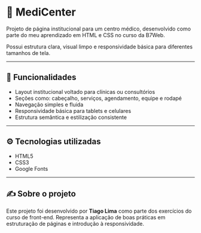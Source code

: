 # 🏥 MediCenter

Projeto de página institucional para um centro médico, desenvolvido como parte do meu aprendizado em HTML e CSS no curso da B7Web.

Possui estrutura clara, visual limpo e responsividade básica para diferentes tamanhos de tela.

---

## 🧩 Funcionalidades

- Layout institucional voltado para clínicas ou consultórios
- Seções como: cabeçalho, serviços, agendamento, equipe e rodapé
- Navegação simples e fluida
- Responsividade básica para tablets e celulares
- Estrutura semântica e estilização consistente

---

## ⚙️ Tecnologias utilizadas

- HTML5  
- CSS3  
- Google Fonts

---

## ✍️ Sobre o projeto

Este projeto foi desenvolvido por **Tiago Lima** como parte dos exercícios do curso de front-end. Representa a aplicação de boas práticas em estruturação de páginas e introdução à responsividade.
